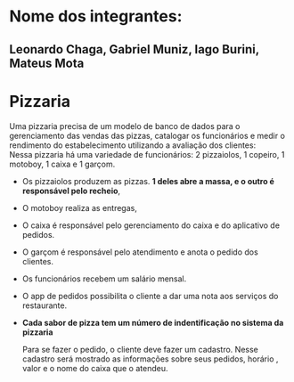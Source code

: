 # Nome dos integrantes:
## Leonardo Chaga, Gabriel Muniz, Iago Burini, Mateus Mota


# Pizzaria
Uma pizzaria precisa de um modelo de banco de dados para o gerenciamento das vendas das pizzas, catalogar os funcionários e medir o rendimento do estabelecimento utilizando a avaliação dos clientes: <br>
Nessa pizzaria há uma variedade de funcionários:
2 pizzaiolos, 1 copeiro, 1 motoboy, 1 caixa e 1 garçom.

- Os pizzaiolos produzem as pizzas. <b>1 deles abre a massa, e o outro é responsável pelo recheio</b>, <br> 
- O motoboy realiza as entregas, <br>
- O caixa é responsável pelo gerenciamento do caixa e do aplicativo de pedidos. <br>
- O garçom é responsável pelo atendimento e anota o pedido dos clientes. <br>
- Os funcionários recebem um salário mensal. <br>
- O app de pedidos possibilita o cliente a dar uma nota aos serviços do restaurante. <br>
  
- <b>Cada sabor de pizza tem um número de indentificação no sistema da pizzaria</b> <br> 
  
  Para se fazer o pedido, o cliente deve fazer um cadastro. Nesse cadastro será mostrado as informações sobre seus pedidos, horário , valor e o nome do caixa que o atendeu.<br>


